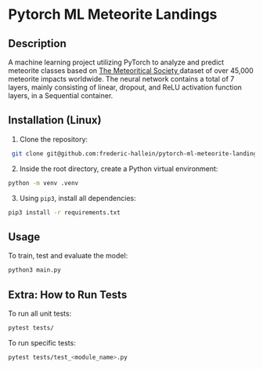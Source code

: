 # Pytorch ML Meteorite Landings

## Description

A machine learning project utilizing PyTorch to analyze and predict meteorite classes based on [The Meteoritical Society ](https://www.kaggle.com/datasets/nasa/meteorite-landings?resource=download) dataset of over 45,000 meteorite impacts worldwide. The neural network contains a total of 7 layers, mainly consisting of linear, dropout, and ReLU activation function layers, in a Sequential container.

## Installation (Linux)

1. Clone the repository:

```bash
 git clone git@github.com:frederic-hallein/pytorch-ml-meteorite-landings.git
```

2. Inside the root directory, create a Python virtual environment:

```bash
python -m venv .venv
```

3. Using ```pip3```, install all dependencies:

```bash
pip3 install -r requirements.txt
```

## Usage

To train, test and evaluate the model:

```bash
python3 main.py
```


## Extra: How to Run Tests

To run all unit tests:

```bash
pytest tests/
```

To run specific tests:

```bash
pytest tests/test_<module_name>.py
```